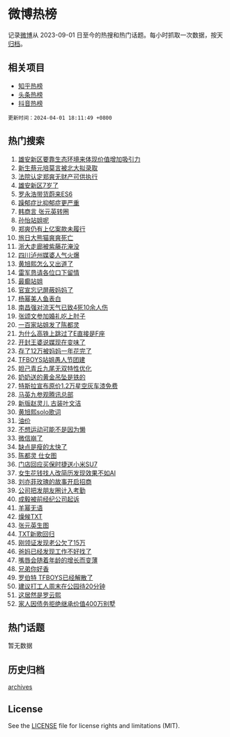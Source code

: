 # 微博热榜

记录[微博](https://www.weibo.com)从 2023-09-01 日至今的热搜和热门话题。每小时抓取一次数据，按天[归档](archives)。

## 相关项目

- [知乎热榜](https://github.com/hotarchive/zhihu)
- [头条热榜](https://github.com/hotarchive/toutiao)
- [抖音热榜](https://github.com/hotarchive/douyin)


`更新时间：2024-04-01 18:11:49 +0800`

## 热门搜索

1. [雄安新区要靠生态环境来体现价值增加吸引力](https://m.weibo.cn/search?containerid=100103type%3D1%26t%3D10%26q%3D%23%E9%9B%84%E5%AE%89%E6%96%B0%E5%8C%BA%E8%A6%81%E9%9D%A0%E7%94%9F%E6%80%81%E7%8E%AF%E5%A2%83%E6%9D%A5%E4%BD%93%E7%8E%B0%E4%BB%B7%E5%80%BC%E5%A2%9E%E5%8A%A0%E5%90%B8%E5%BC%95%E5%8A%9B%23&stream_entry_id=51&isnewpage=1&extparam=seat%3D1%26cate%3D10103%26dgr%3D0%26pos%3D0%26q%3D%2523%25E9%259B%2584%25E5%25AE%2589%25E6%2596%25B0%25E5%258C%25BA%25E8%25A6%2581%25E9%259D%25A0%25E7%2594%259F%25E6%2580%2581%25E7%258E%25AF%25E5%25A2%2583%25E6%259D%25A5%25E4%25BD%2593%25E7%258E%25B0%25E4%25BB%25B7%25E5%2580%25BC%25E5%25A2%259E%25E5%258A%25A0%25E5%2590%25B8%25E5%25BC%2595%25E5%258A%259B%2523%26c_type%3D51%26filter_type%3Drealtimehot%26stream_entry_id%3D51%26display_time%3D1711966308%26pre_seqid%3D171196630837500380105)
1. [新生蔡元培莫言被北大拟录取](https://m.weibo.cn/search?containerid=100103type%3D1%26t%3D10%26q%3D%23%E6%96%B0%E7%94%9F%E8%94%A1%E5%85%83%E5%9F%B9%E8%8E%AB%E8%A8%80%E8%A2%AB%E5%8C%97%E5%A4%A7%E6%8B%9F%E5%BD%95%E5%8F%96%23&stream_entry_id=31&isnewpage=1&extparam=seat%3D1%26cate%3D5001%26flag%3D1%26band_rank%3D1%26lcate%3D5001%26dgr%3D0%26pos%3D0%26filter_type%3Drealtimehot%26q%3D%2523%25E6%2596%25B0%25E7%2594%259F%25E8%2594%25A1%25E5%2585%2583%25E5%259F%25B9%25E8%258E%25AB%25E8%25A8%2580%25E8%25A2%25AB%25E5%258C%2597%25E5%25A4%25A7%25E6%258B%259F%25E5%25BD%2595%25E5%258F%2596%2523%26c_type%3D31%26realpos%3D1%26stream_entry_id%3D31%26display_time%3D1711966308%26pre_seqid%3D171196630837500380105)
1. [法院认定郑爽无财产可供执行](https://m.weibo.cn/search?containerid=100103type%3D1%26t%3D10%26q%3D%23%E6%B3%95%E9%99%A2%E8%AE%A4%E5%AE%9A%E9%83%91%E7%88%BD%E6%97%A0%E8%B4%A2%E4%BA%A7%E5%8F%AF%E4%BE%9B%E6%89%A7%E8%A1%8C%23&stream_entry_id=31&isnewpage=1&extparam=seat%3D1%26cate%3D5001%26flag%3D2%26band_rank%3D2%26lcate%3D5001%26dgr%3D0%26pos%3D1%26filter_type%3Drealtimehot%26q%3D%2523%25E6%25B3%2595%25E9%2599%25A2%25E8%25AE%25A4%25E5%25AE%259A%25E9%2583%2591%25E7%2588%25BD%25E6%2597%25A0%25E8%25B4%25A2%25E4%25BA%25A7%25E5%258F%25AF%25E4%25BE%259B%25E6%2589%25A7%25E8%25A1%258C%2523%26c_type%3D31%26realpos%3D2%26stream_entry_id%3D31%26display_time%3D1711966308%26pre_seqid%3D171196630837500380105)
1. [雄安新区7岁了](https://m.weibo.cn/search?containerid=100103type%3D1%26t%3D10%26q%3D%23%E9%9B%84%E5%AE%89%E6%96%B0%E5%8C%BA7%E5%B2%81%E4%BA%86%23&stream_entry_id=31&isnewpage=1&extparam=seat%3D1%26cate%3D5001%26flag%3D0%26band_rank%3D3%26lcate%3D5001%26dgr%3D0%26pos%3D2%26filter_type%3Drealtimehot%26q%3D%2523%25E9%259B%2584%25E5%25AE%2589%25E6%2596%25B0%25E5%258C%25BA7%25E5%25B2%2581%25E4%25BA%2586%2523%26c_type%3D31%26realpos%3D3%26stream_entry_id%3D31%26display_time%3D1711966308%26pre_seqid%3D171196630837500380105)
1. [罗永浩带货蔚来ES6](https://m.weibo.cn/search?containerid=100103type%3D1%26t%3D10%26q%3D%23%E7%BD%97%E6%B0%B8%E6%B5%A9%E5%B8%A6%E8%B4%A7%E8%94%9A%E6%9D%A5ES6%23&stream_entry_id=31&isnewpage=1&extparam=seat%3D1%26cate%3D5001%26topic_ad%3D1%26band_rank%3D4%26adid%3D229833%26is_ad_pos%3D1%26lcate%3D5001%26dgr%3D0%26pos%3D3%26q%3D%2523%25E7%25BD%2597%25E6%25B0%25B8%25E6%25B5%25A9%25E5%25B8%25A6%25E8%25B4%25A7%25E8%2594%259A%25E6%259D%25A5ES6%2523%26c_type%3D31%26filter_type%3Drealtimehot%26stream_entry_id%3D31%26display_time%3D1711966308%26pre_seqid%3D171196630837500380105)
1. [躁郁症比抑郁症更严重](https://m.weibo.cn/search?containerid=100103type%3D1%26t%3D10%26q%3D%23%E8%BA%81%E9%83%81%E7%97%87%E6%AF%94%E6%8A%91%E9%83%81%E7%97%87%E6%9B%B4%E4%B8%A5%E9%87%8D%23&stream_entry_id=31&isnewpage=1&extparam=seat%3D1%26cate%3D5001%26flag%3D1%26band_rank%3D4%26lcate%3D5001%26dgr%3D0%26pos%3D4%26filter_type%3Drealtimehot%26q%3D%2523%25E8%25BA%2581%25E9%2583%2581%25E7%2597%2587%25E6%25AF%2594%25E6%258A%2591%25E9%2583%2581%25E7%2597%2587%25E6%259B%25B4%25E4%25B8%25A5%25E9%2587%258D%2523%26c_type%3D31%26realpos%3D4%26stream_entry_id%3D31%26display_time%3D1711966308%26pre_seqid%3D171196630837500380105)
1. [韩商言 张元英转圈](https://m.weibo.cn/search?containerid=100103type%3D1%26t%3D10%26q%3D%E9%9F%A9%E5%95%86%E8%A8%80+%E5%BC%A0%E5%85%83%E8%8B%B1%E8%BD%AC%E5%9C%88&stream_entry_id=31&isnewpage=1&extparam=seat%3D1%26cate%3D5001%26flag%3D2%26band_rank%3D5%26lcate%3D5001%26dgr%3D0%26pos%3D5%26filter_type%3Drealtimehot%26q%3D%25E9%259F%25A9%25E5%2595%2586%25E8%25A8%2580%2520%25E5%25BC%25A0%25E5%2585%2583%25E8%258B%25B1%25E8%25BD%25AC%25E5%259C%2588%26c_type%3D31%26realpos%3D5%26stream_entry_id%3D31%26display_time%3D1711966308%26pre_seqid%3D171196630837500380105)
1. [孙怡站姐呢](https://m.weibo.cn/search?containerid=100103type%3D1%26t%3D10%26q%3D%23%E5%AD%99%E6%80%A1%E7%AB%99%E5%A7%90%E5%91%A2%23&stream_entry_id=31&isnewpage=1&extparam=seat%3D1%26cate%3D5001%26flag%3D1%26band_rank%3D6%26lcate%3D5001%26dgr%3D0%26pos%3D6%26filter_type%3Drealtimehot%26q%3D%2523%25E5%25AD%2599%25E6%2580%25A1%25E7%25AB%2599%25E5%25A7%2590%25E5%2591%25A2%2523%26c_type%3D31%26realpos%3D6%26stream_entry_id%3D31%26display_time%3D1711966308%26pre_seqid%3D171196630837500380105)
1. [郑爽仍有上亿案款未履行](https://m.weibo.cn/search?containerid=100103type%3D1%26t%3D10%26q%3D%23%E9%83%91%E7%88%BD%E4%BB%8D%E6%9C%89%E4%B8%8A%E4%BA%BF%E6%A1%88%E6%AC%BE%E6%9C%AA%E5%B1%A5%E8%A1%8C%23&stream_entry_id=31&isnewpage=1&extparam=seat%3D1%26cate%3D5001%26flag%3D1%26band_rank%3D7%26lcate%3D5001%26dgr%3D0%26pos%3D7%26filter_type%3Drealtimehot%26q%3D%2523%25E9%2583%2591%25E7%2588%25BD%25E4%25BB%258D%25E6%259C%2589%25E4%25B8%258A%25E4%25BA%25BF%25E6%25A1%2588%25E6%25AC%25BE%25E6%259C%25AA%25E5%25B1%25A5%25E8%25A1%258C%2523%26c_type%3D31%26realpos%3D7%26stream_entry_id%3D31%26display_time%3D1711966308%26pre_seqid%3D171196630837500380105)
1. [旅日大熊猫爽爽死亡](https://m.weibo.cn/search?containerid=100103type%3D1%26t%3D10%26q%3D%23%E6%97%85%E6%97%A5%E5%A4%A7%E7%86%8A%E7%8C%AB%E7%88%BD%E7%88%BD%E6%AD%BB%E4%BA%A1%23&stream_entry_id=31&isnewpage=1&extparam=seat%3D1%26cate%3D5001%26flag%3D0%26band_rank%3D8%26lcate%3D5001%26dgr%3D0%26pos%3D8%26filter_type%3Drealtimehot%26q%3D%2523%25E6%2597%2585%25E6%2597%25A5%25E5%25A4%25A7%25E7%2586%258A%25E7%258C%25AB%25E7%2588%25BD%25E7%2588%25BD%25E6%25AD%25BB%25E4%25BA%25A1%2523%26c_type%3D31%26realpos%3D8%26stream_entry_id%3D31%26display_time%3D1711966308%26pre_seqid%3D171196630837500380105)
1. [浙大走廊被紫藤花淹没](https://m.weibo.cn/search?containerid=100103type%3D1%26t%3D10%26q%3D%23%E6%B5%99%E5%A4%A7%E8%B5%B0%E5%BB%8A%E8%A2%AB%E7%B4%AB%E8%97%A4%E8%8A%B1%E6%B7%B9%E6%B2%A1%23&stream_entry_id=31&isnewpage=1&extparam=seat%3D1%26cate%3D5001%26flag%3D32768%26band_rank%3D9%26lcate%3D5001%26dgr%3D0%26pos%3D9%26filter_type%3Drealtimehot%26q%3D%2523%25E6%25B5%2599%25E5%25A4%25A7%25E8%25B5%25B0%25E5%25BB%258A%25E8%25A2%25AB%25E7%25B4%25AB%25E8%2597%25A4%25E8%258A%25B1%25E6%25B7%25B9%25E6%25B2%25A1%2523%26c_type%3D31%26realpos%3D9%26stream_entry_id%3D31%26display_time%3D1711966308%26pre_seqid%3D171196630837500380105)
1. [四川泸州媒婆人气火爆](https://m.weibo.cn/search?containerid=100103type%3D1%26t%3D10%26q%3D%23%E5%9B%9B%E5%B7%9D%E6%B3%B8%E5%B7%9E%E5%AA%92%E5%A9%86%E4%BA%BA%E6%B0%94%E7%81%AB%E7%88%86%23&stream_entry_id=31&isnewpage=1&extparam=seat%3D1%26cate%3D5001%26flag%3D32768%26band_rank%3D10%26lcate%3D5001%26dgr%3D0%26pos%3D10%26filter_type%3Drealtimehot%26q%3D%2523%25E5%259B%259B%25E5%25B7%259D%25E6%25B3%25B8%25E5%25B7%259E%25E5%25AA%2592%25E5%25A9%2586%25E4%25BA%25BA%25E6%25B0%2594%25E7%2581%25AB%25E7%2588%2586%2523%26c_type%3D31%26realpos%3D10%26stream_entry_id%3D31%26display_time%3D1711966308%26pre_seqid%3D171196630837500380105)
1. [黄旭熙怎么又出道了](https://m.weibo.cn/search?containerid=100103type%3D1%26t%3D10%26q%3D%E9%BB%84%E6%97%AD%E7%86%99%E6%80%8E%E4%B9%88%E5%8F%88%E5%87%BA%E9%81%93%E4%BA%86&stream_entry_id=31&isnewpage=1&extparam=seat%3D1%26cate%3D5001%26flag%3D1%26band_rank%3D11%26lcate%3D5001%26dgr%3D0%26pos%3D11%26filter_type%3Drealtimehot%26q%3D%25E9%25BB%2584%25E6%2597%25AD%25E7%2586%2599%25E6%2580%258E%25E4%25B9%2588%25E5%258F%2588%25E5%2587%25BA%25E9%2581%2593%25E4%25BA%2586%26c_type%3D31%26realpos%3D11%26stream_entry_id%3D31%26display_time%3D1711966308%26pre_seqid%3D171196630837500380105)
1. [雷军恳请各位口下留情](https://m.weibo.cn/search?containerid=100103type%3D1%26t%3D10%26q%3D%23%E9%9B%B7%E5%86%9B%E6%81%B3%E8%AF%B7%E5%90%84%E4%BD%8D%E5%8F%A3%E4%B8%8B%E7%95%99%E6%83%85%23&stream_entry_id=31&isnewpage=1&extparam=seat%3D1%26cate%3D5001%26flag%3D1%26band_rank%3D12%26lcate%3D5001%26dgr%3D0%26pos%3D12%26filter_type%3Drealtimehot%26q%3D%2523%25E9%259B%25B7%25E5%2586%259B%25E6%2581%25B3%25E8%25AF%25B7%25E5%2590%2584%25E4%25BD%258D%25E5%258F%25A3%25E4%25B8%258B%25E7%2595%2599%25E6%2583%2585%2523%26c_type%3D31%26realpos%3D12%26stream_entry_id%3D31%26display_time%3D1711966308%26pre_seqid%3D171196630837500380105)
1. [最癫站姐](https://m.weibo.cn/search?containerid=100103type%3D1%26t%3D10%26q%3D%E6%9C%80%E7%99%AB%E7%AB%99%E5%A7%90&stream_entry_id=31&isnewpage=1&extparam=seat%3D1%26cate%3D5001%26flag%3D2%26band_rank%3D13%26lcate%3D5001%26dgr%3D0%26pos%3D13%26filter_type%3Drealtimehot%26q%3D%25E6%259C%2580%25E7%2599%25AB%25E7%25AB%2599%25E5%25A7%2590%26c_type%3D31%26realpos%3D13%26stream_entry_id%3D31%26display_time%3D1711966308%26pre_seqid%3D171196630837500380105)
1. [官宣忘记屏蔽妈妈了](https://m.weibo.cn/search?containerid=100103type%3D1%26t%3D10%26q%3D%23%E5%AE%98%E5%AE%A3%E5%BF%98%E8%AE%B0%E5%B1%8F%E8%94%BD%E5%A6%88%E5%A6%88%E4%BA%86%23&stream_entry_id=31&isnewpage=1&extparam=seat%3D1%26cate%3D5001%26flag%3D2%26band_rank%3D14%26lcate%3D5001%26dgr%3D0%26pos%3D14%26filter_type%3Drealtimehot%26q%3D%2523%25E5%25AE%2598%25E5%25AE%25A3%25E5%25BF%2598%25E8%25AE%25B0%25E5%25B1%258F%25E8%2594%25BD%25E5%25A6%2588%25E5%25A6%2588%25E4%25BA%2586%2523%26c_type%3D31%26realpos%3D14%26stream_entry_id%3D31%26display_time%3D1711966308%26pre_seqid%3D171196630837500380105)
1. [杨幂美人鱼表白](https://m.weibo.cn/search?containerid=100103type%3D1%26t%3D10%26q%3D%23%E6%9D%A8%E5%B9%82%E7%BE%8E%E4%BA%BA%E9%B1%BC%E8%A1%A8%E7%99%BD%23&stream_entry_id=31&isnewpage=1&extparam=seat%3D1%26cate%3D5001%26flag%3D1%26band_rank%3D15%26lcate%3D5001%26dgr%3D0%26pos%3D15%26filter_type%3Drealtimehot%26q%3D%2523%25E6%259D%25A8%25E5%25B9%2582%25E7%25BE%258E%25E4%25BA%25BA%25E9%25B1%25BC%25E8%25A1%25A8%25E7%2599%25BD%2523%26c_type%3D31%26realpos%3D15%26stream_entry_id%3D31%26display_time%3D1711966308%26pre_seqid%3D171196630837500380105)
1. [南昌强对流天气已致4死10余人伤](https://m.weibo.cn/search?containerid=100103type%3D1%26t%3D10%26q%3D%23%E5%8D%97%E6%98%8C%E5%BC%BA%E5%AF%B9%E6%B5%81%E5%A4%A9%E6%B0%94%E5%B7%B2%E8%87%B44%E6%AD%BB10%E4%BD%99%E4%BA%BA%E4%BC%A4%23&stream_entry_id=31&isnewpage=1&extparam=seat%3D1%26cate%3D5001%26flag%3D0%26band_rank%3D16%26lcate%3D5001%26dgr%3D0%26pos%3D16%26filter_type%3Drealtimehot%26q%3D%2523%25E5%258D%2597%25E6%2598%258C%25E5%25BC%25BA%25E5%25AF%25B9%25E6%25B5%2581%25E5%25A4%25A9%25E6%25B0%2594%25E5%25B7%25B2%25E8%2587%25B44%25E6%25AD%25BB10%25E4%25BD%2599%25E4%25BA%25BA%25E4%25BC%25A4%2523%26c_type%3D31%26realpos%3D16%26stream_entry_id%3D31%26display_time%3D1711966308%26pre_seqid%3D171196630837500380105)
1. [张颂文参加婚礼吃上肘子](https://m.weibo.cn/search?containerid=100103type%3D1%26t%3D10%26q%3D%23%E5%BC%A0%E9%A2%82%E6%96%87%E5%8F%82%E5%8A%A0%E5%A9%9A%E7%A4%BC%E5%90%83%E4%B8%8A%E8%82%98%E5%AD%90%23&stream_entry_id=31&isnewpage=1&extparam=seat%3D1%26cate%3D5001%26flag%3D2%26band_rank%3D17%26lcate%3D5001%26dgr%3D0%26pos%3D17%26filter_type%3Drealtimehot%26q%3D%2523%25E5%25BC%25A0%25E9%25A2%2582%25E6%2596%2587%25E5%258F%2582%25E5%258A%25A0%25E5%25A9%259A%25E7%25A4%25BC%25E5%2590%2583%25E4%25B8%258A%25E8%2582%2598%25E5%25AD%2590%2523%26c_type%3D31%26realpos%3D17%26stream_entry_id%3D31%26display_time%3D1711966308%26pre_seqid%3D171196630837500380105)
1. [一百家站姐发了陈都灵](https://m.weibo.cn/search?containerid=100103type%3D1%26t%3D10%26q%3D%23%E4%B8%80%E7%99%BE%E5%AE%B6%E7%AB%99%E5%A7%90%E5%8F%91%E4%BA%86%E9%99%88%E9%83%BD%E7%81%B5%23&stream_entry_id=31&isnewpage=1&extparam=seat%3D1%26cate%3D5001%26flag%3D2%26band_rank%3D18%26lcate%3D5001%26dgr%3D0%26pos%3D18%26filter_type%3Drealtimehot%26q%3D%2523%25E4%25B8%2580%25E7%2599%25BE%25E5%25AE%25B6%25E7%25AB%2599%25E5%25A7%2590%25E5%258F%2591%25E4%25BA%2586%25E9%2599%2588%25E9%2583%25BD%25E7%2581%25B5%2523%26c_type%3D31%26realpos%3D18%26stream_entry_id%3D31%26display_time%3D1711966308%26pre_seqid%3D171196630837500380105)
1. [为什么高铁上跳过了E直接是F座](https://m.weibo.cn/search?containerid=100103type%3D1%26t%3D10%26q%3D%23%E4%B8%BA%E4%BB%80%E4%B9%88%E9%AB%98%E9%93%81%E4%B8%8A%E8%B7%B3%E8%BF%87%E4%BA%86E%E7%9B%B4%E6%8E%A5%E6%98%AFF%E5%BA%A7%23&stream_entry_id=31&isnewpage=1&extparam=seat%3D1%26cate%3D5001%26flag%3D0%26band_rank%3D19%26lcate%3D5001%26dgr%3D0%26pos%3D19%26filter_type%3Drealtimehot%26q%3D%2523%25E4%25B8%25BA%25E4%25BB%2580%25E4%25B9%2588%25E9%25AB%2598%25E9%2593%2581%25E4%25B8%258A%25E8%25B7%25B3%25E8%25BF%2587%25E4%25BA%2586E%25E7%259B%25B4%25E6%258E%25A5%25E6%2598%25AFF%25E5%25BA%25A7%2523%26c_type%3D31%26realpos%3D19%26stream_entry_id%3D31%26display_time%3D1711966308%26pre_seqid%3D171196630837500380105)
1. [开封王婆说媒现在变味了](https://m.weibo.cn/search?containerid=100103type%3D1%26t%3D10%26q%3D%23%E5%BC%80%E5%B0%81%E7%8E%8B%E5%A9%86%E8%AF%B4%E5%AA%92%E7%8E%B0%E5%9C%A8%E5%8F%98%E5%91%B3%E4%BA%86%23&stream_entry_id=31&isnewpage=1&extparam=seat%3D1%26cate%3D5001%26flag%3D0%26band_rank%3D20%26lcate%3D5001%26dgr%3D0%26pos%3D20%26filter_type%3Drealtimehot%26q%3D%2523%25E5%25BC%2580%25E5%25B0%2581%25E7%258E%258B%25E5%25A9%2586%25E8%25AF%25B4%25E5%25AA%2592%25E7%258E%25B0%25E5%259C%25A8%25E5%258F%2598%25E5%2591%25B3%25E4%25BA%2586%2523%26c_type%3D31%26realpos%3D20%26stream_entry_id%3D31%26display_time%3D1711966308%26pre_seqid%3D171196630837500380105)
1. [存了12万被妈妈一年花完了](https://m.weibo.cn/search?containerid=100103type%3D1%26t%3D10%26q%3D%23%E5%AD%98%E4%BA%8612%E4%B8%87%E8%A2%AB%E5%A6%88%E5%A6%88%E4%B8%80%E5%B9%B4%E8%8A%B1%E5%AE%8C%E4%BA%86%23&stream_entry_id=31&isnewpage=1&extparam=seat%3D1%26cate%3D5001%26flag%3D0%26band_rank%3D21%26lcate%3D5001%26dgr%3D0%26pos%3D21%26filter_type%3Drealtimehot%26q%3D%2523%25E5%25AD%2598%25E4%25BA%258612%25E4%25B8%2587%25E8%25A2%25AB%25E5%25A6%2588%25E5%25A6%2588%25E4%25B8%2580%25E5%25B9%25B4%25E8%258A%25B1%25E5%25AE%258C%25E4%25BA%2586%2523%26c_type%3D31%26realpos%3D21%26stream_entry_id%3D31%26display_time%3D1711966308%26pre_seqid%3D171196630837500380105)
1. [TFBOYS站姐愚人节团建](https://m.weibo.cn/search?containerid=100103type%3D1%26t%3D10%26q%3D%23TFBOYS%E7%AB%99%E5%A7%90%E6%84%9A%E4%BA%BA%E8%8A%82%E5%9B%A2%E5%BB%BA%23&stream_entry_id=31&isnewpage=1&extparam=seat%3D1%26cate%3D5001%26flag%3D0%26band_rank%3D22%26lcate%3D5001%26dgr%3D0%26pos%3D22%26filter_type%3Drealtimehot%26q%3D%2523TFBOYS%25E7%25AB%2599%25E5%25A7%2590%25E6%2584%259A%25E4%25BA%25BA%25E8%258A%2582%25E5%259B%25A2%25E5%25BB%25BA%2523%26c_type%3D31%26realpos%3D22%26stream_entry_id%3D31%26display_time%3D1711966308%26pre_seqid%3D171196630837500380105)
1. [妲己青丘九尾无双特性优化](https://m.weibo.cn/search?containerid=100103type%3D1%26t%3D10%26q%3D%23%E5%A6%B2%E5%B7%B1%E9%9D%92%E4%B8%98%E4%B9%9D%E5%B0%BE%E6%97%A0%E5%8F%8C%E7%89%B9%E6%80%A7%E4%BC%98%E5%8C%96%23&stream_entry_id=31&isnewpage=1&extparam=seat%3D1%26cate%3D5001%26flag%3D1%26band_rank%3D23%26lcate%3D5001%26dgr%3D0%26pos%3D23%26filter_type%3Drealtimehot%26q%3D%2523%25E5%25A6%25B2%25E5%25B7%25B1%25E9%259D%2592%25E4%25B8%2598%25E4%25B9%259D%25E5%25B0%25BE%25E6%2597%25A0%25E5%258F%258C%25E7%2589%25B9%25E6%2580%25A7%25E4%25BC%2598%25E5%258C%2596%2523%26c_type%3D31%26realpos%3D23%26stream_entry_id%3D31%26display_time%3D1711966308%26pre_seqid%3D171196630837500380105)
1. [奶奶送的黄金吊坠是铁的](https://m.weibo.cn/search?containerid=100103type%3D1%26t%3D10%26q%3D%23%E5%A5%B6%E5%A5%B6%E9%80%81%E7%9A%84%E9%BB%84%E9%87%91%E5%90%8A%E5%9D%A0%E6%98%AF%E9%93%81%E7%9A%84%23&stream_entry_id=31&isnewpage=1&extparam=seat%3D1%26cate%3D5001%26flag%3D1%26band_rank%3D24%26lcate%3D5001%26dgr%3D0%26pos%3D24%26filter_type%3Drealtimehot%26q%3D%2523%25E5%25A5%25B6%25E5%25A5%25B6%25E9%2580%2581%25E7%259A%2584%25E9%25BB%2584%25E9%2587%2591%25E5%2590%258A%25E5%259D%25A0%25E6%2598%25AF%25E9%2593%2581%25E7%259A%2584%2523%26c_type%3D31%26realpos%3D24%26stream_entry_id%3D31%26display_time%3D1711966308%26pre_seqid%3D171196630837500380105)
1. [特斯拉宣布原价1.2万星空灰车漆免费](https://m.weibo.cn/search?containerid=100103type%3D1%26t%3D10%26q%3D%23%E7%89%B9%E6%96%AF%E6%8B%89%E5%AE%A3%E5%B8%83%E5%8E%9F%E4%BB%B71.2%E4%B8%87%E6%98%9F%E7%A9%BA%E7%81%B0%E8%BD%A6%E6%BC%86%E5%85%8D%E8%B4%B9%23&stream_entry_id=31&isnewpage=1&extparam=seat%3D1%26cate%3D5001%26flag%3D0%26band_rank%3D25%26lcate%3D5001%26dgr%3D0%26pos%3D25%26filter_type%3Drealtimehot%26q%3D%2523%25E7%2589%25B9%25E6%2596%25AF%25E6%258B%2589%25E5%25AE%25A3%25E5%25B8%2583%25E5%258E%259F%25E4%25BB%25B71.2%25E4%25B8%2587%25E6%2598%259F%25E7%25A9%25BA%25E7%2581%25B0%25E8%25BD%25A6%25E6%25BC%2586%25E5%2585%258D%25E8%25B4%25B9%2523%26c_type%3D31%26realpos%3D25%26stream_entry_id%3D31%26display_time%3D1711966308%26pre_seqid%3D171196630837500380105)
1. [马英九参观腾讯总部](https://m.weibo.cn/search?containerid=100103type%3D1%26t%3D10%26q%3D%23%E9%A9%AC%E8%8B%B1%E4%B9%9D%E5%8F%82%E8%A7%82%E8%85%BE%E8%AE%AF%E6%80%BB%E9%83%A8%23&stream_entry_id=31&isnewpage=1&extparam=seat%3D1%26cate%3D5001%26flag%3D1%26band_rank%3D26%26lcate%3D5001%26dgr%3D0%26pos%3D26%26filter_type%3Drealtimehot%26q%3D%2523%25E9%25A9%25AC%25E8%258B%25B1%25E4%25B9%259D%25E5%258F%2582%25E8%25A7%2582%25E8%2585%25BE%25E8%25AE%25AF%25E6%2580%25BB%25E9%2583%25A8%2523%26c_type%3D31%26realpos%3D26%26stream_entry_id%3D31%26display_time%3D1711966308%26pre_seqid%3D171196630837500380105)
1. [新版赵灵儿 古装叶文洁](https://m.weibo.cn/search?containerid=100103type%3D1%26t%3D10%26q%3D%E6%96%B0%E7%89%88%E8%B5%B5%E7%81%B5%E5%84%BF+%E5%8F%A4%E8%A3%85%E5%8F%B6%E6%96%87%E6%B4%81&stream_entry_id=31&isnewpage=1&extparam=seat%3D1%26cate%3D5001%26flag%3D0%26band_rank%3D27%26lcate%3D5001%26dgr%3D0%26pos%3D27%26filter_type%3Drealtimehot%26q%3D%25E6%2596%25B0%25E7%2589%2588%25E8%25B5%25B5%25E7%2581%25B5%25E5%2584%25BF%2520%25E5%258F%25A4%25E8%25A3%2585%25E5%258F%25B6%25E6%2596%2587%25E6%25B4%2581%26c_type%3D31%26realpos%3D27%26stream_entry_id%3D31%26display_time%3D1711966308%26pre_seqid%3D171196630837500380105)
1. [黄旭熙solo歌词](https://m.weibo.cn/search?containerid=100103type%3D1%26t%3D10%26q%3D%23%E9%BB%84%E6%97%AD%E7%86%99solo%E6%AD%8C%E8%AF%8D%23&stream_entry_id=31&isnewpage=1&extparam=seat%3D1%26cate%3D5001%26flag%3D1%26band_rank%3D28%26lcate%3D5001%26dgr%3D0%26pos%3D28%26filter_type%3Drealtimehot%26q%3D%2523%25E9%25BB%2584%25E6%2597%25AD%25E7%2586%2599solo%25E6%25AD%258C%25E8%25AF%258D%2523%26c_type%3D31%26realpos%3D28%26stream_entry_id%3D31%26display_time%3D1711966308%26pre_seqid%3D171196630837500380105)
1. [油价](https://m.weibo.cn/search?containerid=100103type%3D1%26t%3D10%26q%3D%E6%B2%B9%E4%BB%B7&stream_entry_id=31&isnewpage=1&extparam=seat%3D1%26cate%3D5001%26flag%3D1%26band_rank%3D29%26lcate%3D5001%26dgr%3D0%26pos%3D29%26filter_type%3Drealtimehot%26q%3D%25E6%25B2%25B9%25E4%25BB%25B7%26c_type%3D31%26realpos%3D29%26stream_entry_id%3D31%26display_time%3D1711966308%26pre_seqid%3D171196630837500380105)
1. [不想运动可能不是因为懒](https://m.weibo.cn/search?containerid=100103type%3D1%26t%3D10%26q%3D%23%E4%B8%8D%E6%83%B3%E8%BF%90%E5%8A%A8%E5%8F%AF%E8%83%BD%E4%B8%8D%E6%98%AF%E5%9B%A0%E4%B8%BA%E6%87%92%23&stream_entry_id=31&isnewpage=1&extparam=seat%3D1%26cate%3D5001%26flag%3D1%26band_rank%3D30%26lcate%3D5001%26dgr%3D0%26pos%3D30%26filter_type%3Drealtimehot%26q%3D%2523%25E4%25B8%258D%25E6%2583%25B3%25E8%25BF%2590%25E5%258A%25A8%25E5%258F%25AF%25E8%2583%25BD%25E4%25B8%258D%25E6%2598%25AF%25E5%259B%25A0%25E4%25B8%25BA%25E6%2587%2592%2523%26c_type%3D31%26realpos%3D30%26stream_entry_id%3D31%26display_time%3D1711966308%26pre_seqid%3D171196630837500380105)
1. [微信崩了](https://m.weibo.cn/search?containerid=100103type%3D1%26t%3D10%26q%3D%E5%BE%AE%E4%BF%A1%E5%B4%A9%E4%BA%86&stream_entry_id=31&isnewpage=1&extparam=seat%3D1%26cate%3D5001%26flag%3D1%26band_rank%3D31%26lcate%3D5001%26dgr%3D0%26pos%3D31%26filter_type%3Drealtimehot%26q%3D%25E5%25BE%25AE%25E4%25BF%25A1%25E5%25B4%25A9%25E4%25BA%2586%26c_type%3D31%26realpos%3D31%26stream_entry_id%3D31%26display_time%3D1711966308%26pre_seqid%3D171196630837500380105)
1. [缺点是瘦的太快了](https://m.weibo.cn/search?containerid=100103type%3D1%26t%3D10%26q%3D%E7%BC%BA%E7%82%B9%E6%98%AF%E7%98%A6%E7%9A%84%E5%A4%AA%E5%BF%AB%E4%BA%86&stream_entry_id=31&isnewpage=1&extparam=seat%3D1%26cate%3D5001%26flag%3D1%26band_rank%3D32%26lcate%3D5001%26dgr%3D0%26pos%3D32%26filter_type%3Drealtimehot%26q%3D%25E7%25BC%25BA%25E7%2582%25B9%25E6%2598%25AF%25E7%2598%25A6%25E7%259A%2584%25E5%25A4%25AA%25E5%25BF%25AB%25E4%25BA%2586%26c_type%3D31%26realpos%3D32%26stream_entry_id%3D31%26display_time%3D1711966308%26pre_seqid%3D171196630837500380105)
1. [陈都灵 仕女图](https://m.weibo.cn/search?containerid=100103type%3D1%26t%3D10%26q%3D%E9%99%88%E9%83%BD%E7%81%B5+%E4%BB%95%E5%A5%B3%E5%9B%BE&stream_entry_id=31&isnewpage=1&extparam=seat%3D1%26cate%3D5001%26flag%3D1%26band_rank%3D33%26lcate%3D5001%26dgr%3D0%26pos%3D33%26filter_type%3Drealtimehot%26q%3D%25E9%2599%2588%25E9%2583%25BD%25E7%2581%25B5%2520%25E4%25BB%2595%25E5%25A5%25B3%25E5%259B%25BE%26c_type%3D31%26realpos%3D33%26stream_entry_id%3D31%26display_time%3D1711966308%26pre_seqid%3D171196630837500380105)
1. [门店回应买保时捷送小米SU7](https://m.weibo.cn/search?containerid=100103type%3D1%26t%3D10%26q%3D%23%E9%97%A8%E5%BA%97%E5%9B%9E%E5%BA%94%E4%B9%B0%E4%BF%9D%E6%97%B6%E6%8D%B7%E9%80%81%E5%B0%8F%E7%B1%B3SU7%23&stream_entry_id=31&isnewpage=1&extparam=seat%3D1%26cate%3D5001%26flag%3D1%26band_rank%3D34%26lcate%3D5001%26dgr%3D0%26pos%3D34%26filter_type%3Drealtimehot%26q%3D%2523%25E9%2597%25A8%25E5%25BA%2597%25E5%259B%259E%25E5%25BA%2594%25E4%25B9%25B0%25E4%25BF%259D%25E6%2597%25B6%25E6%258D%25B7%25E9%2580%2581%25E5%25B0%258F%25E7%25B1%25B3SU7%2523%26c_type%3D31%26realpos%3D34%26stream_entry_id%3D31%26display_time%3D1711966308%26pre_seqid%3D171196630837500380105)
1. [女生花钱找人改简历发现效果不如AI](https://m.weibo.cn/search?containerid=100103type%3D1%26t%3D10%26q%3D%23%E5%A5%B3%E7%94%9F%E8%8A%B1%E9%92%B1%E6%89%BE%E4%BA%BA%E6%94%B9%E7%AE%80%E5%8E%86%E5%8F%91%E7%8E%B0%E6%95%88%E6%9E%9C%E4%B8%8D%E5%A6%82AI%23&stream_entry_id=31&isnewpage=1&extparam=seat%3D1%26cate%3D5001%26flag%3D1%26band_rank%3D35%26lcate%3D5001%26dgr%3D0%26pos%3D35%26filter_type%3Drealtimehot%26q%3D%2523%25E5%25A5%25B3%25E7%2594%259F%25E8%258A%25B1%25E9%2592%25B1%25E6%2589%25BE%25E4%25BA%25BA%25E6%2594%25B9%25E7%25AE%2580%25E5%258E%2586%25E5%258F%2591%25E7%258E%25B0%25E6%2595%2588%25E6%259E%259C%25E4%25B8%258D%25E5%25A6%2582AI%2523%26c_type%3D31%26realpos%3D35%26stream_entry_id%3D31%26display_time%3D1711966308%26pre_seqid%3D171196630837500380105)
1. [刘亦菲玫瑰的故事开启招商](https://m.weibo.cn/search?containerid=100103type%3D1%26t%3D10%26q%3D%23%E5%88%98%E4%BA%A6%E8%8F%B2%E7%8E%AB%E7%91%B0%E7%9A%84%E6%95%85%E4%BA%8B%E5%BC%80%E5%90%AF%E6%8B%9B%E5%95%86%23&stream_entry_id=31&isnewpage=1&extparam=seat%3D1%26cate%3D5001%26flag%3D1%26band_rank%3D36%26lcate%3D5001%26dgr%3D0%26pos%3D36%26filter_type%3Drealtimehot%26q%3D%2523%25E5%2588%2598%25E4%25BA%25A6%25E8%258F%25B2%25E7%258E%25AB%25E7%2591%25B0%25E7%259A%2584%25E6%2595%2585%25E4%25BA%258B%25E5%25BC%2580%25E5%2590%25AF%25E6%258B%259B%25E5%2595%2586%2523%26c_type%3D31%26realpos%3D36%26stream_entry_id%3D31%26display_time%3D1711966308%26pre_seqid%3D171196630837500380105)
1. [公司把发朋友圈计入考勤](https://m.weibo.cn/search?containerid=100103type%3D1%26t%3D10%26q%3D%23%E5%85%AC%E5%8F%B8%E6%8A%8A%E5%8F%91%E6%9C%8B%E5%8F%8B%E5%9C%88%E8%AE%A1%E5%85%A5%E8%80%83%E5%8B%A4%23&stream_entry_id=31&isnewpage=1&extparam=seat%3D1%26cate%3D5001%26flag%3D1%26band_rank%3D37%26lcate%3D5001%26dgr%3D0%26pos%3D37%26filter_type%3Drealtimehot%26q%3D%2523%25E5%2585%25AC%25E5%258F%25B8%25E6%258A%258A%25E5%258F%2591%25E6%259C%258B%25E5%258F%258B%25E5%259C%2588%25E8%25AE%25A1%25E5%2585%25A5%25E8%2580%2583%25E5%258B%25A4%2523%26c_type%3D31%26realpos%3D37%26stream_entry_id%3D31%26display_time%3D1711966308%26pre_seqid%3D171196630837500380105)
1. [成毅被前经纪公司起诉](https://m.weibo.cn/search?containerid=100103type%3D1%26t%3D10%26q%3D%23%E6%88%90%E6%AF%85%E8%A2%AB%E5%89%8D%E7%BB%8F%E7%BA%AA%E5%85%AC%E5%8F%B8%E8%B5%B7%E8%AF%89%23&stream_entry_id=31&isnewpage=1&extparam=seat%3D1%26cate%3D5001%26flag%3D0%26band_rank%3D38%26lcate%3D5001%26dgr%3D0%26pos%3D38%26filter_type%3Drealtimehot%26q%3D%2523%25E6%2588%2590%25E6%25AF%2585%25E8%25A2%25AB%25E5%2589%258D%25E7%25BB%258F%25E7%25BA%25AA%25E5%2585%25AC%25E5%258F%25B8%25E8%25B5%25B7%25E8%25AF%2589%2523%26c_type%3D31%26realpos%3D38%26stream_entry_id%3D31%26display_time%3D1711966308%26pre_seqid%3D171196630837500380105)
1. [羊幂无语](https://m.weibo.cn/search?containerid=100103type%3D1%26t%3D10%26q%3D%E7%BE%8A%E5%B9%82%E6%97%A0%E8%AF%AD&stream_entry_id=31&isnewpage=1&extparam=seat%3D1%26cate%3D5001%26flag%3D0%26band_rank%3D39%26lcate%3D5001%26dgr%3D0%26pos%3D39%26filter_type%3Drealtimehot%26q%3D%25E7%25BE%258A%25E5%25B9%2582%25E6%2597%25A0%25E8%25AF%25AD%26c_type%3D31%26realpos%3D39%26stream_entry_id%3D31%26display_time%3D1711966308%26pre_seqid%3D171196630837500380105)
1. [燥候TXT](https://m.weibo.cn/search?containerid=100103type%3D1%26t%3D10%26q%3D%E7%87%A5%E5%80%99TXT&stream_entry_id=31&isnewpage=1&extparam=seat%3D1%26cate%3D5001%26flag%3D0%26band_rank%3D40%26lcate%3D5001%26dgr%3D0%26pos%3D40%26filter_type%3Drealtimehot%26q%3D%25E7%2587%25A5%25E5%2580%2599TXT%26c_type%3D31%26realpos%3D40%26stream_entry_id%3D31%26display_time%3D1711966308%26pre_seqid%3D171196630837500380105)
1. [张元英生图](https://m.weibo.cn/search?containerid=100103type%3D1%26t%3D10%26q%3D%E5%BC%A0%E5%85%83%E8%8B%B1%E7%94%9F%E5%9B%BE&stream_entry_id=31&isnewpage=1&extparam=seat%3D1%26cate%3D5001%26flag%3D0%26band_rank%3D41%26lcate%3D5001%26dgr%3D0%26pos%3D41%26filter_type%3Drealtimehot%26q%3D%25E5%25BC%25A0%25E5%2585%2583%25E8%258B%25B1%25E7%2594%259F%25E5%259B%25BE%26c_type%3D31%26realpos%3D41%26stream_entry_id%3D31%26display_time%3D1711966308%26pre_seqid%3D171196630837500380105)
1. [TXT新歌回归](https://m.weibo.cn/search?containerid=100103type%3D1%26t%3D10%26q%3D%23TXT%E6%96%B0%E6%AD%8C%E5%9B%9E%E5%BD%92%23&stream_entry_id=31&isnewpage=1&extparam=seat%3D1%26cate%3D5001%26flag%3D1%26band_rank%3D42%26lcate%3D5001%26dgr%3D0%26pos%3D42%26filter_type%3Drealtimehot%26q%3D%2523TXT%25E6%2596%25B0%25E6%25AD%258C%25E5%259B%259E%25E5%25BD%2592%2523%26c_type%3D31%26realpos%3D42%26stream_entry_id%3D31%26display_time%3D1711966308%26pre_seqid%3D171196630837500380105)
1. [刚领证发现老公欠了15万](https://m.weibo.cn/search?containerid=100103type%3D1%26t%3D10%26q%3D%23%E5%88%9A%E9%A2%86%E8%AF%81%E5%8F%91%E7%8E%B0%E8%80%81%E5%85%AC%E6%AC%A0%E4%BA%8615%E4%B8%87%23&stream_entry_id=31&isnewpage=1&extparam=seat%3D1%26cate%3D5001%26flag%3D0%26band_rank%3D43%26lcate%3D5001%26dgr%3D0%26pos%3D43%26filter_type%3Drealtimehot%26q%3D%2523%25E5%2588%259A%25E9%25A2%2586%25E8%25AF%2581%25E5%258F%2591%25E7%258E%25B0%25E8%2580%2581%25E5%2585%25AC%25E6%25AC%25A0%25E4%25BA%258615%25E4%25B8%2587%2523%26c_type%3D31%26realpos%3D43%26stream_entry_id%3D31%26display_time%3D1711966308%26pre_seqid%3D171196630837500380105)
1. [爸妈已经发现工作不好找了](https://m.weibo.cn/search?containerid=100103type%3D1%26t%3D10%26q%3D%23%E7%88%B8%E5%A6%88%E5%B7%B2%E7%BB%8F%E5%8F%91%E7%8E%B0%E5%B7%A5%E4%BD%9C%E4%B8%8D%E5%A5%BD%E6%89%BE%E4%BA%86%23&stream_entry_id=31&isnewpage=1&extparam=seat%3D1%26cate%3D5001%26flag%3D1%26band_rank%3D44%26lcate%3D5001%26dgr%3D0%26pos%3D44%26filter_type%3Drealtimehot%26q%3D%2523%25E7%2588%25B8%25E5%25A6%2588%25E5%25B7%25B2%25E7%25BB%258F%25E5%258F%2591%25E7%258E%25B0%25E5%25B7%25A5%25E4%25BD%259C%25E4%25B8%258D%25E5%25A5%25BD%25E6%2589%25BE%25E4%25BA%2586%2523%26c_type%3D31%26realpos%3D44%26stream_entry_id%3D31%26display_time%3D1711966308%26pre_seqid%3D171196630837500380105)
1. [嘴唇会随着年龄的增长而变薄](https://m.weibo.cn/search?containerid=100103type%3D1%26t%3D10%26q%3D%23%E5%98%B4%E5%94%87%E4%BC%9A%E9%9A%8F%E7%9D%80%E5%B9%B4%E9%BE%84%E7%9A%84%E5%A2%9E%E9%95%BF%E8%80%8C%E5%8F%98%E8%96%84%23&stream_entry_id=31&isnewpage=1&extparam=seat%3D1%26cate%3D5001%26flag%3D1%26band_rank%3D45%26lcate%3D5001%26dgr%3D0%26pos%3D45%26filter_type%3Drealtimehot%26q%3D%2523%25E5%2598%25B4%25E5%2594%2587%25E4%25BC%259A%25E9%259A%258F%25E7%259D%2580%25E5%25B9%25B4%25E9%25BE%2584%25E7%259A%2584%25E5%25A2%259E%25E9%2595%25BF%25E8%2580%258C%25E5%258F%2598%25E8%2596%2584%2523%26c_type%3D31%26realpos%3D45%26stream_entry_id%3D31%26display_time%3D1711966308%26pre_seqid%3D171196630837500380105)
1. [兄弟你好香](https://m.weibo.cn/search?containerid=100103type%3D1%26t%3D10%26q%3D%E5%85%84%E5%BC%9F%E4%BD%A0%E5%A5%BD%E9%A6%99&stream_entry_id=31&isnewpage=1&extparam=seat%3D1%26cate%3D5001%26flag%3D1%26band_rank%3D46%26lcate%3D5001%26dgr%3D0%26pos%3D46%26filter_type%3Drealtimehot%26q%3D%25E5%2585%2584%25E5%25BC%259F%25E4%25BD%25A0%25E5%25A5%25BD%25E9%25A6%2599%26c_type%3D31%26realpos%3D46%26stream_entry_id%3D31%26display_time%3D1711966308%26pre_seqid%3D171196630837500380105)
1. [罗伯特 TFBOYS已经解散了](https://m.weibo.cn/search?containerid=100103type%3D1%26t%3D10%26q%3D%E7%BD%97%E4%BC%AF%E7%89%B9+TFBOYS%E5%B7%B2%E7%BB%8F%E8%A7%A3%E6%95%A3%E4%BA%86&stream_entry_id=31&isnewpage=1&extparam=seat%3D1%26cate%3D5001%26flag%3D1%26band_rank%3D47%26lcate%3D5001%26dgr%3D0%26pos%3D47%26filter_type%3Drealtimehot%26q%3D%25E7%25BD%2597%25E4%25BC%25AF%25E7%2589%25B9%2520TFBOYS%25E5%25B7%25B2%25E7%25BB%258F%25E8%25A7%25A3%25E6%2595%25A3%25E4%25BA%2586%26c_type%3D31%26realpos%3D47%26stream_entry_id%3D31%26display_time%3D1711966308%26pre_seqid%3D171196630837500380105)
1. [建议打工人周末在公园待20分钟](https://m.weibo.cn/search?containerid=100103type%3D1%26t%3D10%26q%3D%23%E5%BB%BA%E8%AE%AE%E6%89%93%E5%B7%A5%E4%BA%BA%E5%91%A8%E6%9C%AB%E5%9C%A8%E5%85%AC%E5%9B%AD%E5%BE%8520%E5%88%86%E9%92%9F%23&stream_entry_id=31&isnewpage=1&extparam=seat%3D1%26cate%3D5001%26flag%3D1%26band_rank%3D48%26lcate%3D5001%26dgr%3D0%26pos%3D48%26filter_type%3Drealtimehot%26q%3D%2523%25E5%25BB%25BA%25E8%25AE%25AE%25E6%2589%2593%25E5%25B7%25A5%25E4%25BA%25BA%25E5%2591%25A8%25E6%259C%25AB%25E5%259C%25A8%25E5%2585%25AC%25E5%259B%25AD%25E5%25BE%258520%25E5%2588%2586%25E9%2592%259F%2523%26c_type%3D31%26realpos%3D48%26stream_entry_id%3D31%26display_time%3D1711966308%26pre_seqid%3D171196630837500380105)
1. [这居然是罗云熙](https://m.weibo.cn/search?containerid=100103type%3D1%26t%3D10%26q%3D%23%E8%BF%99%E5%B1%85%E7%84%B6%E6%98%AF%E7%BD%97%E4%BA%91%E7%86%99%23&stream_entry_id=31&isnewpage=1&extparam=seat%3D1%26cate%3D5001%26flag%3D1%26band_rank%3D49%26lcate%3D5001%26dgr%3D0%26pos%3D49%26filter_type%3Drealtimehot%26q%3D%2523%25E8%25BF%2599%25E5%25B1%2585%25E7%2584%25B6%25E6%2598%25AF%25E7%25BD%2597%25E4%25BA%2591%25E7%2586%2599%2523%26c_type%3D31%26realpos%3D49%26stream_entry_id%3D31%26display_time%3D1711966308%26pre_seqid%3D171196630837500380105)
1. [家人因债务拒绝继承价值400万别墅](https://m.weibo.cn/search?containerid=100103type%3D1%26t%3D10%26q%3D%23%E5%AE%B6%E4%BA%BA%E5%9B%A0%E5%80%BA%E5%8A%A1%E6%8B%92%E7%BB%9D%E7%BB%A7%E6%89%BF%E4%BB%B7%E5%80%BC400%E4%B8%87%E5%88%AB%E5%A2%85%23&stream_entry_id=31&isnewpage=1&extparam=seat%3D1%26cate%3D5001%26flag%3D0%26band_rank%3D50%26lcate%3D5001%26dgr%3D0%26pos%3D50%26filter_type%3Drealtimehot%26q%3D%2523%25E5%25AE%25B6%25E4%25BA%25BA%25E5%259B%25A0%25E5%2580%25BA%25E5%258A%25A1%25E6%258B%2592%25E7%25BB%259D%25E7%25BB%25A7%25E6%2589%25BF%25E4%25BB%25B7%25E5%2580%25BC400%25E4%25B8%2587%25E5%2588%25AB%25E5%25A2%2585%2523%26c_type%3D31%26realpos%3D50%26stream_entry_id%3D31%26display_time%3D1711966308%26pre_seqid%3D171196630837500380105)

## 热门话题

暂无数据

## 历史归档

[archives](archives)

## License

See the [LICENSE](LICENSE) file for license rights and limitations (MIT).
